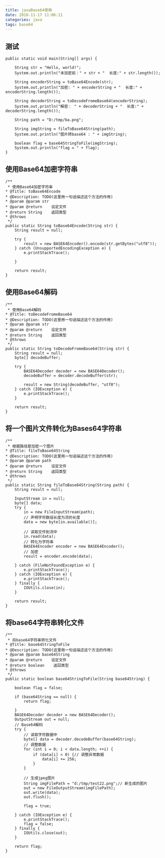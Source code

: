 ```yaml
---
title: javaBase64使用
date: 2016-11-17 11:06:11
categories: java
tags: base64
---
```


## 测试

	public static void main(String[] args) {

		String str = "Hello, world!";
		System.out.println("未加密前：" + str + "  长度:" + str.length());

		String encoderString = toBase64Encode(str);
		System.out.println("加密: " + encoderString + "  长度:" + encoderString.length());

		String decoderString = toDecodeFromeBase64(encoderString);
		System.out.println("解密： " + decoderString + "  长度:" + decoderString.length());

		String path = "D:/tmp/ba.png";

		String imgString = fileToBase64String(path);
		System.out.println("图片转base64 : " + imgString);

		boolean flag = base64StringToFile(imgString);
		System.out.println("flag = " + flag);
	}
## 使用Base64加密字符串

	/**
	 * 使用Base64加密字符串
	* @Title: toBase64Encode
	* @Description: TODO(这里用一句话描述这个方法的作用)
	* @param @param str
	* @param @return    设定文件
	* @return String    返回类型
	* @throws
	 */
	public static String toBase64Encode(String str) {
		String result = null;

		try {
			result = new BASE64Encoder().encode(str.getBytes("utf8"));
		} catch (UnsupportedEncodingException e) {
			e.printStackTrace();

		}

		return result;
	}
## 使用Base64解码
	/**
	 * 使用Base64解码
	* @Title: toDecodeFromeBase64
	* @Description: TODO(这里用一句话描述这个方法的作用)
	* @param @param str
	* @param @return    设定文件
	* @return String    返回类型
	* @throws
	 */
	public static String toDecodeFromeBase64(String str) {
		String result = null;
		byte[] decodeBuffer;

		try {
			BASE64Decoder decoder = new BASE64Decoder();
			decodeBuffer = decoder.decodeBuffer(str);

			result = new String(decodeBuffer, "utf8");
		} catch (IOException e) {
			e.printStackTrace();
		}

		return result;
	}

## 将一个图片文件转化为Bases64字符串
	/**
	 * 根据路径是加密一个图片
	* @Title: fileToBase64String
	* @Description: TODO(这里用一句话描述这个方法的作用)
	* @param @param path
	* @param @return    设定文件
	* @return String    返回类型
	* @throws
	 */
	public static String fileToBase64String(String path) {
		String result = null;

		InputStream in = null;
		byte[] data;
		try {
			in = new FileInputStream(path);
			// 声明字符数组长度为流的长度
			data = new byte[in.available()];

			// 读取文件到流中
			in.read(data);
			// 转化为字符串
			BASE64Encoder encoder = new BASE64Encoder();
			// 加密
			result = encoder.encode(data);

		} catch (FileNotFoundException e) {
			e.printStackTrace();
		} catch (IOException e) {
			e.printStackTrace();
		} finally {
			IOUtils.close(in);
		}

		return result;
	}
## 将base64字符串转化文件
	/**
	 * 将base64字符串转化文件
	* @Title: base64StringToFile
	* @Description: TODO(这里用一句话描述这个方法的作用)
	* @param @param base64String
	* @param @return    设定文件
	* @return boolean    返回类型
	* @throws
	 */
	public static boolean base64StringToFile(String base64String) {

		boolean flag = false;

		if (base64String == null) {
			return flag;

		}
		BASE64Decoder decoder = new BASE64Decoder();
		OutputStream out = null;
		// Base64解码
		try {
			// 读取字符数据中
			byte[] data = decoder.decodeBuffer(base64String);
			// 调整数据
			for (int i = 0; i < data.length; ++i) {
				if (data[i] < 0) {// 调整异常数据
					data[i] += 256;
				}
			}

			// 生成jpeg图片
			String imgFilePath = "d:/tmp/test22.png";// 新生成的图片
			out = new FileOutputStream(imgFilePath);
			out.write(data);
			out.flush();

			flag = true;

		} catch (IOException e) {
			e.printStackTrace();
			flag = false;
		} finally {
			IOUtils.close(out);
		}

		return flag;
	}



